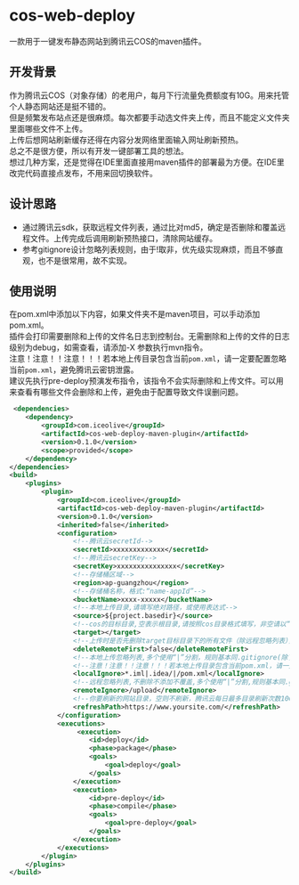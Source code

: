 # cos-web-deploy
一款用于一键发布静态网站到腾讯云COS的maven插件。
## 开发背景
作为腾讯云COS（对象存储）的老用户，每月下行流量免费额度有10G。用来托管个人静态网站还是挺不错的。  
但是频繁发布站点还是很麻烦。每次都要手动选文件夹上传，而且不能定义文件夹里面哪些文件不上传。  
上传后想网站刷新缓存还得在内容分发网络里面输入网址刷新预热。  
总之不是很方便，所以有开发一键部署工具的想法。  
想过几种方案，还是觉得在IDE里面直接用maven插件的部署最为方便。在IDE里改完代码直接点发布，不用来回切换软件。
## 设计思路
- 通过腾讯云sdk，获取远程文件列表，通过比对md5，确定是否删除和覆盖远程文件。上传完成后调用刷新预热接口，清除网站缓存。  
- 参考gitignore设计忽略列表规则，由于!取非，优先级实现麻烦，而且不够直观，也不是很常用，故不实现。
## 使用说明
在pom.xml中添加以下内容，如果文件夹不是maven项目，可以手动添加pom.xml。  
插件会打印需要删除和上传的文件名日志到控制台。无需删除和上传的文件的日志级别为debug，如需查看，请添加-X 参数执行mvn指令。  
注意！注意！！注意！！！若本地上传目录包含当前`pom.xml`，请一定要配置忽略当前`pom.xml`，避免腾讯云密钥泄露。  
建议先执行pre-deploy预演发布指令，该指令不会实际删除和上传文件。可以用来查看有哪些文件会删除和上传，避免由于配置导致文件误删问题。
```xml
 <dependencies>
    <dependency>
        <groupId>com.iceolive</groupId>
        <artifactId>cos-web-deploy-maven-plugin</artifactId>
        <version>0.1.0</version>
        <scope>provided</scope>
    </dependency>
</dependencies>
<build>
    <plugins>
        <plugin>
            <groupId>com.iceolive</groupId>
            <artifactId>cos-web-deploy-maven-plugin</artifactId>
            <version>0.1.0</version>
            <inherited>false</inherited>
            <configuration>  
                <!--腾讯云secretId-->
                <secretId>xxxxxxxxxxxxx</secretId>
                <!--腾讯云secretKey-->
                <secretKey>xxxxxxxxxxxxxxx</secretKey>      
                <!--存储桶区域-->              
                <region>ap-guangzhou</region>
                <!--存储桶名称，格式:“name-appId”-->
                <bucketName>xxxx-xxxxx</bucketName>
                <!--本地上传目录,请填写绝对路径，或使用表达式-->
                <source>${project.basedir}</source>
                <!--cos的目标目录,空表示根目录,请按照cos目录格式填写，非空请以“/”结尾-->
                <target></target>
                <!--上传时是否先删除target目标目录下的所有文件（除远程忽略列表），格式:true/false-->
                <deleteRemoteFirst>false</deleteRemoteFirst>                   
                <!--本地上传忽略列表,多个使用“|”分割，规则基本同.gitignore(除了不支持!取非),实际本地忽略由localIgnore + remoteIgnore决定。支持通配符*-->
                <!--注意！注意！！注意！！！若本地上传目录包含当前pom.xml，请一定要配置忽略当前pom.xml，避免腾讯云密钥泄露。-->
                <localIgnore>*.iml|.idea/|/pom.xml</localIgnore>
                <!--远程忽略列表,不删除不添加不覆盖,多个使用“|”分割,规则基本同.gitignore(除了不支持!取非)-->
                <remoteIgnore>/upload</remoteIgnore>
                <!--你要刷新的网站目录，空则不刷新，腾讯云每日最多目录刷新次数100次-->
                <refreshPath>https://www.yoursite.com/</refreshPath>        
            </configuration>
            <executions>
                 <execution>
                    <id>deploy</id>
                    <phase>package</phase>
                    <goals>
                        <goal>deploy</goal>
                    </goals>
                </execution>
                <execution>
                    <id>pre-deploy</id>
                    <phase>compile</phase>
                    <goals>
                        <goal>pre-deploy</goal>
                    </goals>
                </execution>
            </executions>
        </plugin>
    </plugins>
</build>
```
